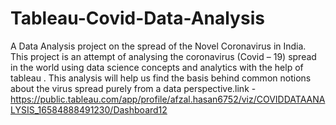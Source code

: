 # Tableau-Covid-Data-Analysis
A Data Analysis project on the spread of the Novel Coronavirus in India. This project is an attempt of analysing the coronavirus (Covid – 19) spread in the world using data science concepts and analytics with the help of tableau  . This analysis will help us find the basis behind common notions about the virus spread purely from a data perspective.link -https://public.tableau.com/app/profile/afzal.hasan6752/viz/COVIDDATAANALYSIS_16584888491230/Dashboard12

